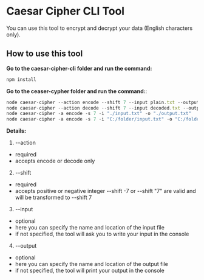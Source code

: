 # Caesar Cipher CLI Tool

You can use this tool to encrypt and decrypt your data (English characters only).

## How to use this tool

**Go to the caesar-cipher-cli folder and run the command:**

```javascript
npm install
```

**Go to the ceaser-cypher folder and run the command:**:

```javascript
node caesar-cipher --action encode --shift 7 --input plain.txt --output encoded.txt
node caesar-cipher --action decode --shift 7 --input decoded.txt --output plain.txt
node caesar-cipher -a encode -s 7 -i "./input.txt" -o "./output.txt"
node caesar-cipher -a encode -s 7 -i "C:/folder/input.txt" -o "C:/folder/output.txt"
```

**Details:**

1. --action

- required
- accepts encode or decode only

2. --shift

- required
- accepts positive or negative integer
  --shift -7 or --shift "7" are valid and will be transformed to --shift 7

3. --input

- optional
- here you can specify the name and location of the input file
- if not specified, the tool will ask you to write your input in the console

4. --output

- optional
- here you can specify the name and location of the output file
- if not specified, the tool will print your output in the console
